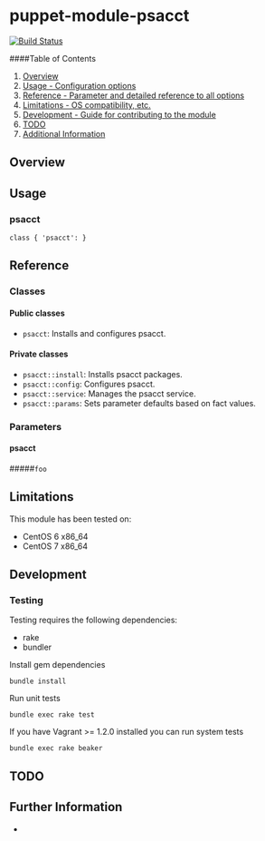 # puppet-module-psacct

[![Build Status](https://travis-ci.org/treydock/puppet-module-psacct.png)](https://travis-ci.org/treydock/puppet-module-psacct)

####Table of Contents

1. [Overview](#overview)
2. [Usage - Configuration options](#usage)
3. [Reference - Parameter and detailed reference to all options](#reference)
4. [Limitations - OS compatibility, etc.](#limitations)
5. [Development - Guide for contributing to the module](#development)
6. [TODO](#todo)
7. [Additional Information](#additional-information)

## Overview



## Usage

### psacct

    class { 'psacct': }

## Reference

### Classes

#### Public classes

* `psacct`: Installs and configures psacct.

#### Private classes

* `psacct::install`: Installs psacct packages.
* `psacct::config`: Configures psacct.
* `psacct::service`: Manages the psacct service.
* `psacct::params`: Sets parameter defaults based on fact values.

### Parameters

#### psacct

#####`foo`

## Limitations

This module has been tested on:

* CentOS 6 x86_64
* CentOS 7 x86_64

## Development

### Testing

Testing requires the following dependencies:

* rake
* bundler

Install gem dependencies

    bundle install

Run unit tests

    bundle exec rake test

If you have Vagrant >= 1.2.0 installed you can run system tests

    bundle exec rake beaker

## TODO

## Further Information

*
